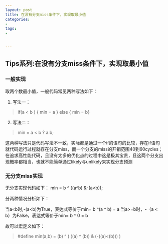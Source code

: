 ```yaml
---
layout: post
title: 在没有分支miss条件下，实现取最小值
categories:
- 
tags:
- 


---
```


## Tips系列:在没有分支miss条件下，实现取最小值 ##
### 一般实现 ###
取两个数最小值，一般代码常见两种写法如下：

1. 写法一：

>if(a  < b ) { min = a } else { min = b}

2. 写法二：

>min =  a < b ? a:b;

这两种写法只是代码写法不一致，实际都是通过一个if的语句的比较，存在if语句就代码运行过程就存在分支miss，而一个分支的miss的开销范围40到60cycles；在追求高性能代码，且没有太多的优化点的过程中这是极其宝贵，且这两个分支出现概率都相当，也就不能简单通过likely与unlikely来实现分支预测

### 无分支miss实现 ###
无分支实现代码如下：
min = b ^ ((a^b) &-(a<b));

分两种情况分析如下：

当a<b时,-(a<b)为True，表达式等价于min= b ^(a ^ b) = a
当a>=b时，-（a < b）为False，表达式等价于min= b ^ 0 = b

故可以宏定义如下：
>#define min(a,b) = (b) ^ ( ((a) ^ (b)) & (-((a)<(b))) )


